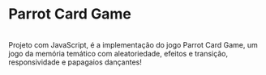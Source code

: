 <h1>Parrot Card Game</h1>
<br>
Projeto com JavaScript, é a implementação do jogo Parrot Card Game, um jogo da memória temático com aleatoriedade, efeitos e transição, responsividade e papagaios dançantes!
